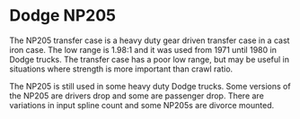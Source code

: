 # Dodge NP205

The NP205 transfer case is a heavy duty gear driven transfer case in a cast iron case. The low range is 1.98:1 and it was used from 1971 until 1980 in Dodge trucks. The transfer case has a poor low range, but may be useful in situations where strength is more important than crawl ratio.

The NP205 is still used in some heavy duty Dodge trucks. Some versions of the NP205 are drivers drop and some are passenger drop. There are variations in input spline count and some NP205s are divorce mounted.

